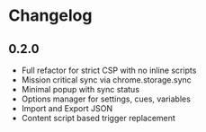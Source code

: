 # Changelog

## 0.2.0
- Full refactor for strict CSP with no inline scripts
- Mission critical sync via chrome.storage.sync
- Minimal popup with sync status
- Options manager for settings, cues, variables
- Import and Export JSON
- Content script based trigger replacement
